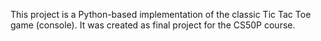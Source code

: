 This project is a Python-based implementation of the classic Tic Tac Toe game (console). It was created as final project for the CS50P course.
